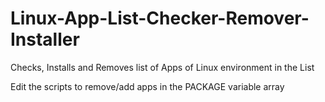 # Linux-App-List-Checker-Remover-Installer
Checks, Installs and Removes list of Apps of Linux environment in the List

Edit the scripts to remove/add apps in the PACKAGE variable array
